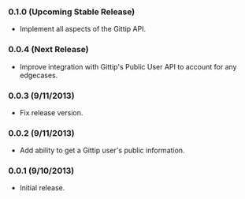 ### 0.1.0 (Upcoming Stable Release)
* Implement all aspects of the Gittip API.

### 0.0.4 (Next Release)
* Improve integration with Gittip's Public User API to account for any edgecases.

### 0.0.3 (9/11/2013)
* Fix release version.

### 0.0.2 (9/11/2013)
* Add ability to get a Gittip user's public information.

### 0.0.1 (9/10/2013)
* Initial release.
